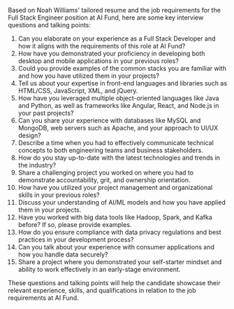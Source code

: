 Based on Noah Williams' tailored resume and the job requirements for the Full Stack Engineer position at AI Fund, here are some key interview questions and talking points:

1. Can you elaborate on your experience as a Full Stack Developer and how it aligns with the requirements of this role at AI Fund?
2. How have you demonstrated your proficiency in developing both desktop and mobile applications in your previous roles?
3. Could you provide examples of the common stacks you are familiar with and how you have utilized them in your projects?
4. Tell us about your expertise in front-end languages and libraries such as HTML/CSS, JavaScript, XML, and jQuery.
5. How have you leveraged multiple object-oriented languages like Java and Python, as well as frameworks like Angular, React, and Node.js in your past projects?
6. Can you share your experience with databases like MySQL and MongoDB, web servers such as Apache, and your approach to UI/UX design?
7. Describe a time when you had to effectively communicate technical concepts to both engineering teams and business stakeholders.
8. How do you stay up-to-date with the latest technologies and trends in the industry?
9. Share a challenging project you worked on where you had to demonstrate accountability, grit, and ownership orientation.
10. How have you utilized your project management and organizational skills in your previous roles?
11. Discuss your understanding of AI/ML models and how you have applied them in your projects.
12. Have you worked with big data tools like Hadoop, Spark, and Kafka before? If so, please provide examples.
13. How do you ensure compliance with data privacy regulations and best practices in your development process?
14. Can you talk about your experience with consumer applications and how you handle data securely?
15. Share a project where you demonstrated your self-starter mindset and ability to work effectively in an early-stage environment.

These questions and talking points will help the candidate showcase their relevant experience, skills, and qualifications in relation to the job requirements at AI Fund.